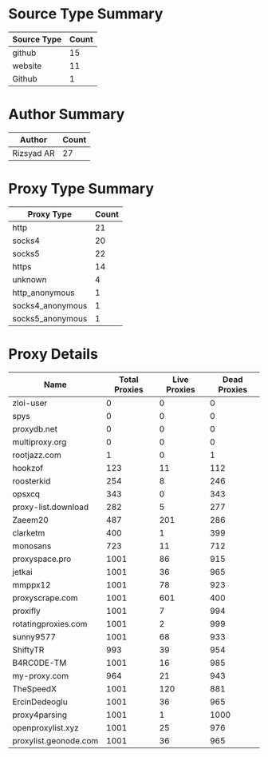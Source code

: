 # Source Type Summary

| Source Type | Count |
|-------------|-------|
| github | 15 |
| website | 11 |
| Github | 1 |


# Author Summary

| Author | Count |
|--------|-------|
| Rizsyad AR | 27 |


# Proxy Type Summary

| Proxy Type | Count |
|------------|-------|
| http | 21 |
| socks4 | 20 |
| socks5 | 22 |
| https | 14 |
| unknown | 4 |
| http_anonymous | 1 |
| socks4_anonymous | 1 |
| socks5_anonymous | 1 |


# Proxy Details

| Name | Total Proxies | Live Proxies | Dead Proxies |
|------|---------------|--------------|---------------|
| zloi-user | 0 | 0 | 0 |
| spys | 0 | 0 | 0 |
| proxydb.net | 0 | 0 | 0 |
| multiproxy.org | 0 | 0 | 0 |
| rootjazz.com | 1 | 0 | 1 |
| hookzof | 123 | 11 | 112 |
| roosterkid | 254 | 8 | 246 |
| opsxcq | 343 | 0 | 343 |
| proxy-list.download | 282 | 5 | 277 |
| Zaeem20 | 487 | 201 | 286 |
| clarketm | 400 | 1 | 399 |
| monosans | 723 | 11 | 712 |
| proxyspace.pro | 1001 | 86 | 915 |
| jetkai | 1001 | 36 | 965 |
| mmppx12 | 1001 | 78 | 923 |
| proxyscrape.com | 1001 | 601 | 400 |
| proxifly | 1001 | 7 | 994 |
| rotatingproxies.com | 1001 | 2 | 999 |
| sunny9577 | 1001 | 68 | 933 |
| ShiftyTR | 993 | 39 | 954 |
| B4RC0DE-TM | 1001 | 16 | 985 |
| my-proxy.com | 964 | 21 | 943 |
| TheSpeedX | 1001 | 120 | 881 |
| ErcinDedeoglu | 1001 | 36 | 965 |
| proxy4parsing | 1001 | 1 | 1000 |
| openproxylist.xyz | 1001 | 25 | 976 |
| proxylist.geonode.com | 1001 | 36 | 965 |
